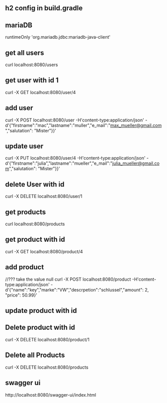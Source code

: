

## h2 config in build.gradle 

## mariaDB
runtimeOnly 'org.mariadb.jdbc:mariadb-java-client'

## get all users
curl localhost:8080/users

## get user with id 1
 curl -X GET localhost:8080/user/4
## add user 
 curl -X POST localhost:8080/user -H'content-type:application/json' -d'{"firstname":"mac","lastname":"muller","e_mail":"max_mueller@gmail.com","salutation": "Mister"}}'

## update user
curl -X PUT localhost:8080/user/4 -H'content-type:application/json' -d'{"firstname":"julia","lastname":"mueller","e_mail":"julia_mueller@gmail.com","salutation": "Mister"}}'

## delete User with id 
curl -X DELETE localhost:8080/user/1

## get products
curl localhost:8080/products

## get product with id 
curl -X GET localhost:8080/product/4
## add product
//??? take the value null
curl -X POST localhost:8080/product -H'content-type:application/json' -d'{"name":"key","marke":"VW","descrpetion":"schlussel","amount": 2, "price": 50.99}'

## update product with id 

## Delete product with id 
curl -X DELETE localhost:8080/product/1

## Delete all Products
curl -X DELETE localhost:8080/products

## swagger ui
http://localhost:8080/swagger-ui/index.html 
